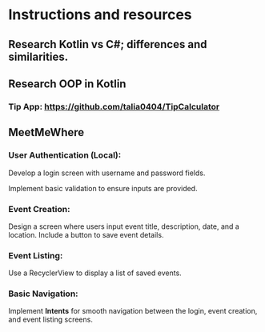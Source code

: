 # Instructions and resources

## Research  Kotlin vs C#; differences and similarities. 
## Research OOP  in Kotlin 

### Tip App: https://github.com/talia0404/TipCalculator

## MeetMeWhere

### User Authentication (Local):

Develop a login screen with username and password fields.

Implement basic validation to ensure inputs are provided.

### Event Creation:

Design a screen where users input event title, description, date, and a location.
Include a button to save event details.

### Event Listing:

Use a RecyclerView to display a list of saved events.

### Basic Navigation:

Implement **Intents** for smooth navigation between the login, event creation, and event listing screens.





